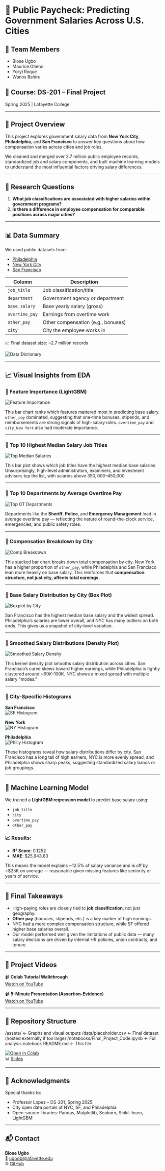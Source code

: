 

# 💼 Public Paycheck: Predicting Government Salaries Across U.S. Cities

## 👥 Team Members
- Biose Ugbo  
- Maurice Otieno  
- Yoryi Roque  
- Wanos Bahiru

## 📘 Course: DS-201 – Final Project  
Spring 2025 | Lafayette College

---

## 🧠 Project Overview

This project explores government salary data from **New York City**, **Philadelphia**, and **San Francisco** to answer key questions about how compensation varies across cities and job roles.

We cleaned and merged over 2.7 million public employee records, standardized job and salary components, and built machine learning models to understand the most influential factors driving salary differences.

---

## 🎯 Research Questions

1. **What job classifications are associated with higher salaries within government programs?**
2. **Is there a difference in employee compensation for comparable positions across major cities?**

---

## 📊 Data Summary

We used public datasets from:
- [Philadelphia](https://catalog.data.gov/dataset/city-employee-earnings)
- [New York City](https://catalog.data.gov/dataset/citywide-payroll-data-fiscal-year)
- [San Francisco](https://catalog.data.gov/dataset/employee-compensation)

| Column         | Description |
|----------------|-------------|
| `job_title`    | Job classification/title |
| `department`   | Government agency or department |
| `base_salary`  | Base yearly salary (gross) |
| `overtime_pay` | Earnings from overtime work |
| `other_pay`    | Other compensation (e.g., bonuses) |
| `city`         | City the employee works in |

📈 Final dataset size: ~2.7 million records

![Data Dictionary](./assets/newplot.png)

---

## 📈 Visual Insights from EDA

### 🔹 Feature Importance (LightGBM)

![Feature Importance](./assets/download%20(10).png)

This bar chart ranks which features mattered most in predicting base salary. `other_pay` dominated, suggesting that one-time bonuses, stipends, and reimbursements are strong signals of high-salary roles. `overtime_pay` and `city_New York` also had moderate importance.

---

### 🔹 Top 10 Highest Median Salary Job Titles

![Top Median Salaries](./assets/download%20(9).png)

This bar plot shows which job titles have the highest median base salaries. Unsurprisingly, high-level administrators, examiners, and investment advisors top the list, with salaries above $350,000–$450,000.

---

### 🔹 Top 10 Departments by Average Overtime Pay

![Top OT Departments](./assets/download%20(8).png)

Departments like the **Sheriff**, **Police**, and **Emergency Management** lead in average overtime pay — reflecting the nature of round-the-clock service, emergencies, and public safety roles.

---

### 🔹 Compensation Breakdown by City

![Comp Breakdown](./assets/download%20(7).png)

This stacked bar chart breaks down total compensation by city. New York has a higher proportion of `other_pay`, while Philadelphia and San Francisco lean more heavily on base salary. This reinforces that **compensation structure, not just city, affects total earnings.**

---

### 🔹 Base Salary Distribution by City (Box Plot)

![Boxplot by City](./assets/download%20(6).png)

San Francisco has the highest median base salary and the widest spread. Philadelphia’s salaries are lower overall, and NYC has many outliers on both ends. This gives us a snapshot of city-level variation.

---

### 🔹 Smoothed Salary Distributions (Density Plot)

![Smoothed Salary Density](./assets/download%20(5).png)

This kernel density plot smooths salary distribution across cities. San Francisco’s curve skews toward higher earnings, while Philadelphia is tightly clustered around ~$60K–$100K. NYC shows a mixed spread with multiple salary "modes."

---

### 🔹 City-Specific Histograms

**San Francisco**  
![SF Histogram](./assets/download%20(4).png)

**New York**  
![NY Histogram](./assets/download%20(3).png)

**Philadelphia**  
![Philly Histogram](./assets/download%20(2).png)

These histograms reveal how salary distributions differ by city. San Francisco has a long tail of high earners, NYC is more evenly spread, and Philadelphia shows sharp peaks, suggesting standardized salary bands or job groupings.

---

## 🤖 Machine Learning Model

We trained a **LightGBM regression model** to predict base salary using:
- `job_title`
- `city`
- `overtime_pay`
- `other_pay`

### 📈 Results:
- **R² Score**: 0.1252
- **MAE**: $25,643.83

This means the model explains ~12.5% of salary variance and is off by ~$25K on average — reasonable given missing features like seniority or years of service.

---

## 🧠 Final Takeaways

- High-paying roles are closely tied to **job classification**, not just geography.
- **Other pay** (bonuses, stipends, etc.) is a key marker of high earnings.
- NYC had a more complex compensation structure, while SF offered higher base salaries overall.
- Our model performed well given the limitations of public data — many salary decisions are driven by internal HR policies, union contracts, and tenure.

---

## 🎥 Project Videos

📹 **Colab Tutorial Walkthrough**  
[Watch on YouTube](https://youtu.be/95L-Ps0Roj4)

📹 **5-Minute Presentation (Assertion-Evidence)**  
[Watch on YouTube](https://youtu.be/mPa75j7P100)

---

## 📁 Repository Structure
/assets/ <- Graphs and visual outputs
/data/placeholder.csv <- Final dataset (hosted externally if too large)
/notebooks/Final_Project_Code.ipynb <- Full analysis notebook
README.md <- This file


[![Open In Colab](https://colab.research.google.com/assets/colab-badge.svg)](https://colab.research.google.com/drive/159OHt7bwRdVXZFmCjwO2d_RVej248dP9)  
📊 [Slides](https://docs.google.com/presentation/d/1hezgQOHoLfX9G5gEsrmQ3CcrQoJRH5h65-TzNkej9No/edit?usp=sharing)

---

## 🙌 Acknowledgments

Special thanks to:
- Professor Lopez – DS-201, Spring 2025
- City open data portals of NYC, SF, and Philadelphia
- Open-source libraries: Pandas, Matplotlib, Seaborn, Scikit-learn, LightGBM

---

## 📬 Contact

**Biose Ugbo**  
📧 ugbob@lafayette.edu  
🌐 [GitHub](https://github.com/your-username)


